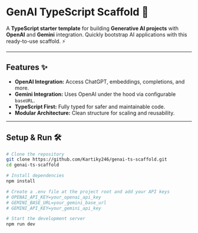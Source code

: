 # GenAI TypeScript Scaffold 🚀

A **TypeScript starter template** for building **Generative AI projects** with **OpenAI** and **Gemini** integration. Quickly bootstrap AI applications with this ready-to-use scaffold. ⚡

---

## Features ✨

- **OpenAI Integration:** Access ChatGPT, embeddings, completions, and more.
- **Gemini Integration:** Uses OpenAI under the hood via configurable `baseURL`.
- **TypeScript First:** Fully typed for safer and maintainable code.
- **Modular Architecture:** Clean structure for scaling and reusability.

---

## Setup & Run 🛠️

```bash
# Clone the repository
git clone https://github.com/Kartiky246/genai-ts-scaffold.git
cd genai-ts-scaffold

# Install dependencies
npm install

# Create a .env file at the project root and add your API keys
# OPENAI_API_KEY=your_openai_api_key
# GEMINI_BASE_URL=your_gemini_base_url
# GEMINI_API_KEY=your_gemini_api_key

# Start the development server
npm run dev
